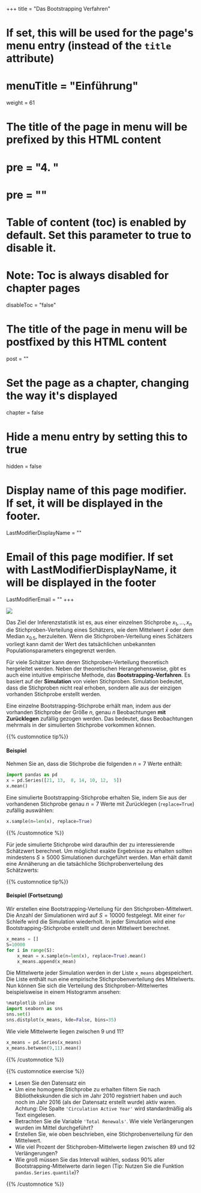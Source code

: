 +++
title = "Das Bootstrapping Verfahren"
# If set, this will be used for the page's menu entry (instead of the `title` attribute)
# menuTitle = "Einführung"
weight = 61
# The title of the page in menu will be prefixed by this HTML content
# pre = "<b>4. </b>"
# pre = "<i class='fab fa-github'></i>"
# Table of content (toc) is enabled by default. Set this parameter to true to disable it.
# Note: Toc is always disabled for chapter pages
disableToc = "false"

# The title of the page in menu will be postfixed by this HTML content
post = ""
# Set the page as a chapter, changing the way it's displayed
chapter = false
# Hide a menu entry by setting this to true
hidden = false
# Display name of this page modifier. If set, it will be displayed in the footer.
LastModifierDisplayName = ""
# Email of this page modifier. If set with LastModifierDisplayName, it will be displayed in the footer
LastModifierEmail = ""
+++

![](../bootstrap.files/bootstrap.png)


Das Ziel der Inferenzstatistik ist es, aus einer einzelnen Stichprobe $x_1, \dots, x_n$ die Stichproben-Verteilung eines Schätzers, wie dem Mittelwert $\bar{x}$ oder dem Median $x_{0.5}$, herzuleiten. Wenn die Stichproben-Verteilung eines Schätzers vorliegt kann damit der Wert des tatsächlichen unbekannten Populationsparameters eingegrenzt werden.

Für viele Schätzer kann deren Stichproben-Verteilung theoretisch hergeleitet werden. Neben der theoretischen Herangehensweise, gibt es auch eine intuitive empirische Methode, das **Bootstrapping-Verfahren**. Es basiert auf der **Simulation** von vielen Stichproben. Simulation bedeutet, dass die Stichproben nicht real erhoben, sondern alle aus der einzigen vorhanden Stichprobe erstellt werden.

Eine einzelne Bootstrapping-Stichprobe erhält man, indem aus der vorhanden Stichprobe der Größe $n$, genau $n$ Beobachtungen **mit Zurücklegen** zufällig gezogen werden. Das bedeutet, dass Beobachtungen mehrmals in der simulierten Stichprobe vorkommen können.

{{% customnotice tip%}}

#### Beispiel

Nehmen Sie an, dass die Stichprobe die folgenden $n=7$ Werte enthält:

```python
import pandas as pd
x = pd.Series([21, 13,  8, 14, 10, 12,  5])
x.mean()
```

Eine simulierte Bootstrapping-Stichprobe erhalten Sie, indem Sie aus der vorhandenen Stichprobe genau $n=7$ Werte mit Zurücklegen (`replace=True`) zufällig auswählen:

```python
x.sample(n=len(x), replace=True) 
```
{{% /customnotice %}}

Für jede simulierte Stichprobe wird daraufhin der zu interessierende Schätzwert berechnet. Um möglichst exakte Ergebnisse zu erhalten sollten mindestens $S \geq 5000$ Simulationen durchgeführt werden. Man erhält damit eine Annäherung an die tatsächliche Stichprobenverteilung des Schätzwerts:

{{% customnotice tip%}}

#### Beispiel (Fortsetzung)

Wir erstellen eine Bootstrapping-Verteilung für den Stichproben-Mittelwert. Die Anzahl der Simulationen wird auf $S=10000$ festgelegt. Mit einer `for` Schleife wird die Simulation wiederholt. In jeder Simulation wird eine Bootstrapping-Stichprobe erstellt und deren Mittelwert berechnet. 

```python
x_means = []
S=10000
for i in range(S):
    x_mean = x.sample(n=len(x), replace=True).mean()
    x_means.append(x_mean)
```

Die Mittelwerte jeder Simulation werden in der Liste `x_means` abgespeichert. Die Liste enthält nun eine empirische Stichprobenverteilung des Mittelwerts. Nun können Sie sich die Verteilung des Stichproben-Mittelwertes beispielsweise in einem Histogramm ansehen:

```python
%matplotlib inline
import seaborn as sns
sns.set()
sns.distplot(x_means, kde=False, bins=35)
```

Wie viele Mittelwerte liegen zwischen 9 und 11?

```python
x_means = pd.Series(x_means)
x_means.between(9,11).mean()
```
{{% /customnotice %}}


{{% customnotice exercise %}}

- Lesen Sie den Datensatz ein
- Um eine homogene Stichprobe zu erhalten filtern Sie nach Bibliothekskunden die sich im Jahr 2010 registriert haben und auch noch im Jahr 2016 (als der Datensatz erstellt wurde) aktiv waren. Achtung: Die Spalte `'Circulation Active Year'` wird standardmäßig als Text eingelesen. 
- Betrachten Sie die Variable `'Total Renewals'`. Wie viele Verlängerungen wurden im Mittel durchgeführt?
- Erstellen Sie, wie oben beschrieben, eine Stichprobenverteilung für den Mittelwert.
- Wie viel Prozent der Stichproben-Mittelwerte liegen zwischen 89 und 92 Verlängerungen?
- Wie groß müssen Sie das Intervall wählen, sodass 90% aller Bootstrapping-Mittelwerte darin liegen (Tip: Nutzen Sie die Funktion `pandas.Series.quantile`)?

{{% /customnotice %}}

